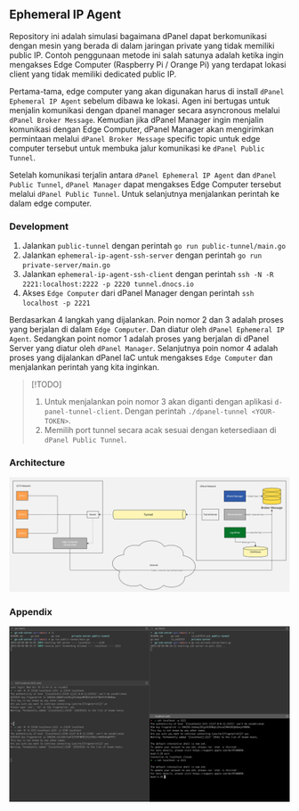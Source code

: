 ## Ephemeral IP Agent

Repository ini adalah simulasi bagaimana dPanel dapat berkomunikasi dengan mesin yang berada di dalam jaringan private yang tidak memiliki public IP. Contoh penggunaan metode ini salah satunya adalah ketika ingin mengakses Edge Computer (Raspberry Pi / Orange Pi) yang terdapat lokasi client yang tidak memiliki dedicated public IP.

Pertama-tama, edge computer yang akan digunakan harus di install `dPanel Ephemeral IP Agent` sebelum dibawa ke lokasi. Agen ini bertugas untuk menjalin komunikasi dengan dpanel manager secara asyncronous melalui `dPanel Broker Message`. Kemudian jika dPanel Manager ingin menjalin komunikasi dengan Edge Computer, dPanel Manager akan mengirimkan permintaan melalui `dPanel Broker Message` specific topic untuk edge computer tersebut untuk membuka jalur komunikasi ke `dPanel Public Tunnel`.

Setelah komunikasi terjalin antara `dPanel Ephemeral IP Agent` dan `dPanel Public Tunnel`, `dPanel Manager` dapat mengakses Edge Computer tersebut melalui `dPanel Public Tunnel`. Untuk selanjutnya menjalankan perintah ke dalam edge computer.

### Development

1. Jalankan `public-tunnel` dengan perintah `go run public-tunnel/main.go`
2. Jalankan `ephemeral-ip-agent-ssh-server` dengan perintah `go run private-server/main.go`
3. Jalankan `ephemeral-ip-agent-ssh-client` dengan perintah `ssh -N -R 2221:localhost:2222 -p 2220 tunnel.dnocs.io`
4. Akses `Edge Computer` dari dPanel Manager dengan perintah `ssh localhost -p 2221`

Berdasarkan 4 langkah yang dijalankan. Poin nomor 2 dan 3 adalah proses yang berjalan di dalam `Edge Computer`. Dan diatur oleh `dPanel Ephemeral IP Agent`. Sedangkan point nomor 1 adalah proses yang berjalan di dPanel Server yang diatur oleh `dPanel Manager`. Selanjutnya poin nomor 4 adalah proses yang dijalankan dPanel IaC untuk mengakses `Edge Computer` dan menjalankan perintah yang kita inginkan.

> [!TODO]
> 1. Untuk menjalankan poin nomor 3 akan diganti dengan aplikasi `d-panel-tunnel-client`. Dengan perintah `./dpanel-tunnel <YOUR-TOKEN>`.
> 2. Memilih port tunnel secara acak sesuai dengan ketersediaan di `dPanel Public Tunnel`.

### Architecture

![Architecture](assets/architecture.jpg)

### Appendix
![Simulation](assets/simulation.png)
